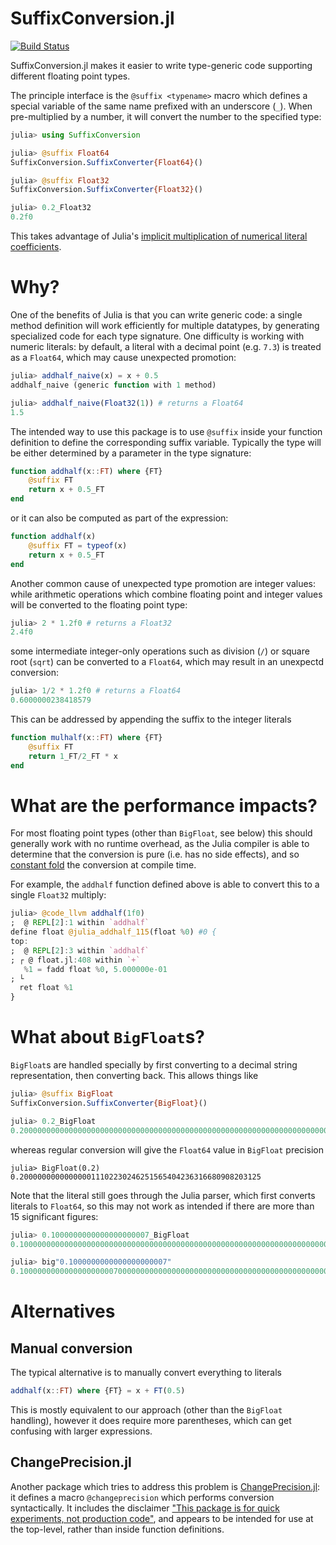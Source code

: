 # SuffixConversion.jl

[![Build Status](https://github.com/simonbyrne/SuffixConversion.jl/actions/workflows/CI.yml/badge.svg?branch=main)](https://github.com/simonbyrne/SuffixConversion.jl/actions/workflows/CI.yml?query=branch%3Amain)

SuffixConversion.jl makes it easier to write type-generic code supporting different floating point types.

The principle interface is the `@suffix <typename>` macro which defines a special variable of the same name prefixed with an underscore (`_`). When pre-multiplied by a number, it will convert the number to the specified type:

```julia
julia> using SuffixConversion

julia> @suffix Float64
SuffixConversion.SuffixConverter{Float64}()

julia> @suffix Float32
SuffixConversion.SuffixConverter{Float32}()

julia> 0.2_Float32
0.2f0
```
This takes advantage of Julia's [implicit multiplication of numerical literal coefficients](https://docs.julialang.org/en/v1/manual/integers-and-floating-point-numbers/#man-numeric-literal-coefficients).

# Why?

One of the benefits of Julia is that you can write generic code: a single method definition will work efficiently for multiple datatypes, by generating specialized code for each type signature. One difficulty is working with numeric literals: by default, a literal with a decimal point (e.g. `7.3`) is treated as a `Float64`, which may cause unexpected promotion:
```julia
julia> addhalf_naive(x) = x + 0.5
addhalf_naive (generic function with 1 method)

julia> addhalf_naive(Float32(1)) # returns a Float64
1.5
```

The intended way to use this package is to use `@suffix` inside your function definition to define the corresponding suffix variable. Typically the type will be either determined by a parameter in the type signature:
```julia
function addhalf(x::FT) where {FT}
    @suffix FT
    return x + 0.5_FT
end    
```
or it can also be computed as part of the expression:
```julia
function addhalf(x)
    @suffix FT = typeof(x)
    return x + 0.5_FT
end    
```

Another common cause of unexpected type promotion are integer values: while arithmetic operations which combine floating point and integer values will be converted to the floating point type:
```julia
julia> 2 * 1.2f0 # returns a Float32
2.4f0
```
some intermediate integer-only operations such as division (`/`) or square root (`sqrt`) can be converted to a `Float64`, which may result in an unexpectd conversion:
```julia
julia> 1/2 * 1.2f0 # returns a Float64
0.6000000238418579
```
This can be addressed by appending the suffix to the integer literals
```julia
function mulhalf(x::FT) where {FT}
    @suffix FT
    return 1_FT/2_FT * x
end
```

# What are the performance impacts?

For most floating point types (other than `BigFloat`, see below) this should generally work with no runtime overhead, as the Julia compiler is able to determine that the conversion is pure (i.e. has no side effects), and so [constant fold](https://en.wikipedia.org/wiki/Constant_folding) the conversion at compile time. 

For example, the `addhalf` function defined above is able to convert this to a single `Float32` multiply:
```julia
julia> @code_llvm addhalf(1f0)
;  @ REPL[2]:1 within `addhalf`
define float @julia_addhalf_115(float %0) #0 {
top:
;  @ REPL[2]:3 within `addhalf`
; ┌ @ float.jl:408 within `+`
   %1 = fadd float %0, 5.000000e-01
; └
  ret float %1
}
```

# What about `BigFloat`s?

`BigFloat`s are handled specially by first converting to a decimal string representation, then converting back. This allows things like
```julia
julia> @suffix BigFloat
SuffixConversion.SuffixConverter{BigFloat}()

julia> 0.2_BigFloat
0.2000000000000000000000000000000000000000000000000000000000000000000000000000004
```
whereas regular conversion will give the `Float64` value in `BigFloat` precision
```
julia> BigFloat(0.2)
0.200000000000000011102230246251565404236316680908203125
```

Note that the literal still goes through the Julia parser, which first converts literals to `Float64`, so this may not work as intended if there are more than 15 significant figures:
```julia
julia> 0.1000000000000000000007_BigFloat
0.1000000000000000000000000000000000000000000000000000000000000000000000000000002

julia> big"0.1000000000000000000007"
0.1000000000000000000007000000000000000000000000000000000000000000000000000000003
```


# Alternatives

## Manual conversion

The typical alternative is to manually convert everything to literals
```julia
addhalf(x::FT) where {FT} = x + FT(0.5)
```
This is mostly equivalent to our approach (other than the `BigFloat` handling), however it does require more parentheses, which can get confusing with larger expressions.

## ChangePrecision.jl

Another package which tries to address this problem is [ChangePrecision.jl](https://github.com/JuliaMath/ChangePrecision.jl): it defines a macro `@changeprecision` which performs conversion syntactically. It includes the disclaimer ["This package is for quick experiments, not production code"](https://github.com/JuliaMath/ChangePrecision.jl#this-package-is-for-quick-experiments-not-production-code), and appears to be intended for use at the top-level, rather than inside function definitions.
